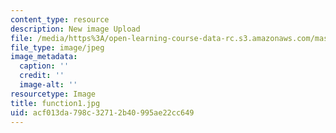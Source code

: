 ```yaml
---
content_type: resource
description: New image Upload
file: /media/https%3A/open-learning-course-data-rc.s3.amazonaws.com/mas-962-special-topics-new-textiles-spring-2010/acf013da798c32712b40995ae22cc649_function1.jpg
file_type: image/jpeg
image_metadata:
  caption: ''
  credit: ''
  image-alt: ''
resourcetype: Image
title: function1.jpg
uid: acf013da-798c-3271-2b40-995ae22cc649
---
```

